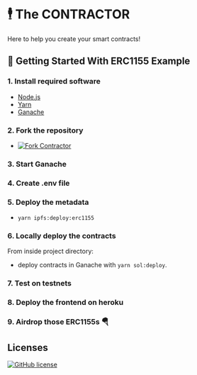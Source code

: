 # 🕴 The CONTRACTOR

Here to help you create your smart contracts!

## 🚀 Getting Started With ERC1155 Example

### 1. Install required software

 * [Node.js](https://nodejs.org/en/download/)
 * [Yarn](https://yarnpkg.com/getting-started/install)
 * [Ganache](https://www.trufflesuite.com/ganache)

### 2. Fork the repository

* [![Fork Contractor](https://img.shields.io/github/forks/alto-io/contractor.svg?style=social&label=Fork%20contractor&maxAge=2592000)](https://GitHub.com/alto-io/contractor/fork)

### 3. Start Ganache

### 4. Create .env file

### 5. Deploy the metadata

* `yarn ipfs:deploy:erc1155`

### 6. Locally deploy the contracts

From inside project directory:
* deploy contracts in Ganache with  `yarn sol:deploy`.

### 7. Test on testnets

### 8. Deploy the frontend on heroku

### 9. Airdrop those ERC1155s 🪂


## Licenses

[![GitHub license](https://img.shields.io/badge/license-MIT-blue.svg?style=for-the-badge)](https://github.com/alto-io/contractor/blob/master/LICENSE)